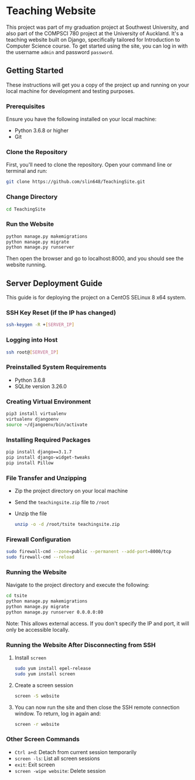 # Teaching Website

This project was part of my graduation project at Southwest University, and also part of the COMPSCI 780 project at the University of Auckland. It's a teaching website built on Django, specifically tailored for Introduction to Computer Science course. To get started using the site, you can log in with the username `admin` and password `password`.

## Getting Started

These instructions will get you a copy of the project up and running on your local machine for development and testing purposes.

### Prerequisites

Ensure you have the following installed on your local machine:

- Python 3.6.8 or higher
- Git

### Clone the Repository

First, you'll need to clone the repository. Open your command line or terminal and run:

```bash
git clone https://github.com/slin648/TeachingSite.git
```

### Change Directory

```bash
cd TeachingSite
```

### Run the Website

```bash
python manage.py makemigrations
python manage.py migrate
python manage.py runserver
```

Then open the browser and go to localhost:8000, and you should see the website running.


## Server Deployment Guide

This guide is for deploying the project on a CentOS SELinux 8 x64 system.

### SSH Key Reset (if the IP has changed)

```bash
ssh-keygen -R +[SERVER_IP]
```

### Logging into Host

```bash
ssh root@[SERVER_IP]
```

### Preinstalled System Requirements

- Python 3.6.8
- SQLite version 3.26.0

### Creating Virtual Environment

```bash
pip3 install virtualenv
virtualenv djangoenv
source ~/djangoenv/bin/activate
```

### Installing Required Packages

```bash
pip install django==3.1.7
pip install django-widget-tweaks
pip install Pillow
```

### File Transfer and Unzipping

- Zip the project directory on your local machine
- Send the `teachingsite.zip` file to `/root`
- Unzip the file

  ```bash
  unzip -o -d /root/tsite teachingsite.zip
  ```

### Firewall Configuration

```bash
sudo firewall-cmd --zone=public --permanent --add-port=8000/tcp
sudo firewall-cmd --reload
```

### Running the Website

Navigate to the project directory and execute the following:

```bash
cd tsite
python manage.py makemigrations
python manage.py migrate
python manage.py runserver 0.0.0.0:80
```

Note: This allows external access. If you don't specify the IP and port, it will only be accessible locally.

### Running the Website After Disconnecting from SSH

1. Install `screen`

   ```bash
   sudo yum install epel-release
   sudo yum install screen
   ```

2. Create a screen session

   ```bash
   screen -S website
   ```

3. You can now run the site and then close the SSH remote connection window. To return, log in again and:

   ```bash
   screen -r website
   ```

### Other Screen Commands

- `Ctrl a+d`: Detach from current session temporarily
- `screen -ls`: List all screen sessions
- `exit`: Exit screen
- `screen -wipe website`: Delete session
